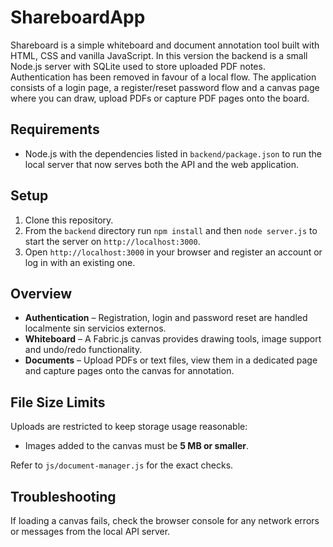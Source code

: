 # ShareboardApp

Shareboard is a simple whiteboard and document annotation tool built with
HTML, CSS and vanilla JavaScript. In this version the backend is a small
Node.js server with SQLite used to store uploaded PDF notes. Authentication has
been removed in favour of a local flow. The application consists of a login
page, a register/reset password flow and a canvas page where you can draw,
upload PDFs or capture PDF pages onto the board.

## Requirements

- Node.js with the dependencies listed in `backend/package.json` to run the
  local server that now serves both the API and the web application.

## Setup

1. Clone this repository.
2. From the `backend` directory run `npm install` and then `node server.js` to
   start the server on `http://localhost:3000`.
3. Open `http://localhost:3000` in your browser and register an account or log
   in with an existing one.

## Overview

- **Authentication** – Registration, login and password reset are handled
  localmente sin servicios externos.
- **Whiteboard** – A Fabric.js canvas provides drawing tools, image support and
  undo/redo functionality.
- **Documents** – Upload PDFs or text files, view them in a dedicated page and
  capture pages onto the canvas for annotation.

## File Size Limits

Uploads are restricted to keep storage usage reasonable:

- Images added to the canvas must be **5 MB or smaller**.

Refer to `js/document-manager.js` for the exact checks.

## Troubleshooting

If loading a canvas fails, check the browser console for any network errors or
messages from the local API server.
